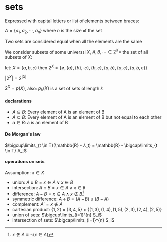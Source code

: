 # sets

Expressed with capital letters or list of elements between braces:

$A = \{ a_1, a_2, \cdots, a_n \}$ where $n$ is the size of the set

Two sets are considered equal when all the elements are the same

We consider subsets of some universal $X$, $A, B, \cdots \in 2^X =$ the set of all subsets of $X$:

let: $X = \{ a, b, c \}$ then $2^X = \{ \emptyset, \{ a \}, \{ b \}, \{ c \}, \{ b, c \}, \{ a, b \}, \{ a, c \}, \{ a, b, c \} \}$

$|2^X| = 2^{|X|}$

$2^X = p(X)$, also: $p_k(X)$ is a set of sets of length $k$

#### declarations

- $A \subseteq B$: Every element of A is an element of B
- $A \subsetneq B$: Every element of A is an element of B but not equal to each other
- $a \in B$: a is an element of B

#### De Morgan's law

$\bigcup\limits_{t \in T}(\mathbb{R} - A_t) = \mathbb{R} - \bigcap\limits_{t \in T} A_t$

#### operations on sets

Assumption: $x \in X$

- union: $A \cup B = x \in A \lor x \in B$
- intersection: $A \cap B = x \in A \land x \in B$
- difference: $A - B = x \in A \land x \notin B$[^1]
- symmetric difference: $A \div B = (A - B) \cup (B - A)$
- complement: $A' = x \notin A$
- cartesian product: $\{1, 2\} \times \{3, 4, 5\} = \{(1, 3), (1, 4), (1, 5), (2, 3), (2, 4), (2, 5)\}$
- union of sets: $\bigcup\limits_{i=1}^{n} S_i$
- intersection of sets: $\bigcap\limits_{i=1}^{n} S_i$

[^1]: $x \notin A \equiv \neg(x \in A)$
